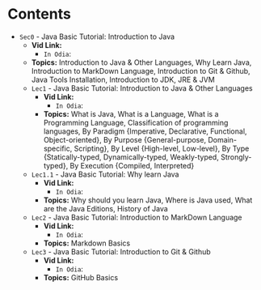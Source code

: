 # Contents

- `Sec0` - Java Basic Tutorial: Introduction to Java
  - **Vid Link:**
    - `In Odia`:
  - **Topics:** Introduction to Java & Other Languages, Why Learn Java, Introduction to MarkDown Language, Introduction to Git & Github, Java Tools Installation, Introduction to JDK, JRE & JVM
  - `Lec1` - Java Basic Tutorial: Introduction to Java & Other Languages
    - **Vid Link:**
      - `In Odia`:
    - **Topics:** What is Java, What is a Language, What is a Programming Language, Classification of programming languages, By Paradigm {Imperative, Declarative, Functional, Object-oriented}, By Purpose {General-purpose, Domain-specific, Scripting}, By Level {High-level, Low-level}, By Type {Statically-typed, Dynamically-typed, Weakly-typed, Strongly-typed}, By Execution {Compiled, Interpreted}
  - `Lec1.1` - Java Basic Tutorial: Why learn Java
    - **Vid Link:**
      - `In Odia`:
    - **Topics:** Why should you learn Java, Where is Java used, What are the Java Editions, History of Java
  - `Lec2` - Java Basic Tutorial: Introduction to MarkDown Language
    - **Vid Link:**
      - `In Odia`:
    - **Topics:** Markdown Basics
  - `Lec3` - Java Basic Tutorial: Introduction to Git & Github
    - **Vid Link:**
      - `In Odia`:
    - **Topics:** GitHub Basics
